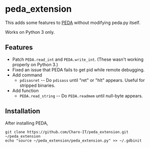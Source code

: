 # peda_extension
This adds some features to [PEDA](https://github.com/longld/peda) without modifying peda.py itself.

Works on Python 3 only.

## Features
* Patch `PEDA.read_int` and `PEDA.write_int`. (These wasn't working properly on Python 3.)
* Fixed an issue that PEDA fails to get pid while remote debugging.
* Add command
    * `pdisasret` -- Do `pdisass` until "ret" or "hlt" appears. Useful for stripped binaries.
* Add function
    * `PEDA.read_string` -- Do `PEDA.readmem` until null-byte appears.

## Installation
After installing PEDA,
```
git clone https://github.com/Charo-IT/peda_extension.git ~/peda_extension
echo "source ~/peda_extension/peda_extension.py" >> ~/.gdbinit
```
